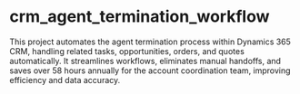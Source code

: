 # crm_agent_termination_workflow
This project automates the agent termination process within Dynamics 365 CRM, handling related tasks, opportunities, orders, and quotes automatically. It streamlines workflows, eliminates manual handoffs, and saves over 58 hours annually for the account coordination team, improving efficiency and data accuracy.
